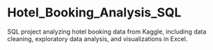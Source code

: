 # Hotel_Booking_Analysis_SQL
SQL project analyzing hotel booking data from Kaggle, including data cleaning, exploratory data analysis, and visualizations in Excel.

